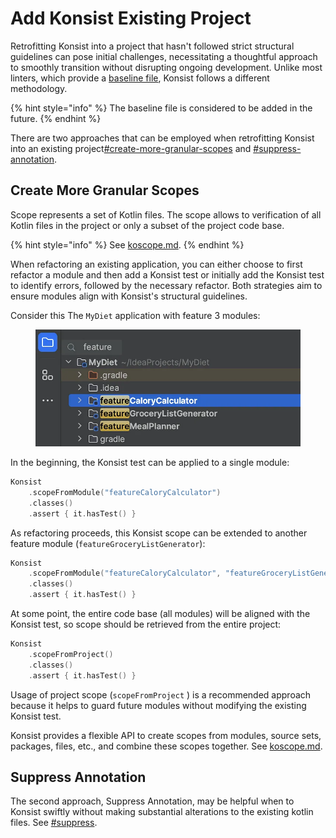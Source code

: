 # Add Konsist Existing Project

Retrofitting Konsist into a project that hasn't followed strict structural guidelines can pose initial challenges, necessitating a thoughtful approach to smoothly transition without disrupting ongoing development. Unlike most linters, which provide a [baseline file](https://developer.android.com/studio/write/lint#snapshot), Konsist follows a different methodology.

{% hint style="info" %}
The baseline file is considered to be added in the future.
{% endhint %}

There are two approaches that can be employed when retrofitting Konsist into an existing project[#create-more-granular-scopes](add-konsist-existing-project.md#create-more-granular-scopes "mention") and [#suppress-annotation](add-konsist-existing-project.md#suppress-annotation "mention").

## Create More Granular Scopes

Scope represents a set of Kotlin files. The scope allows to verification of all Kotlin files in the project or only a subset of the project code base.&#x20;

{% hint style="info" %}
See [koscope.md](../../writing-tests/koscope.md "mention").
{% endhint %}

When refactoring an existing application, you can either choose to first refactor a module and then add a Konsist test or initially add the Konsist test to identify errors, followed by the necessary refactor. Both strategies aim to ensure modules align with Konsist's structural guidelines.

Consider this The `MyDiet` application with feature 3 modules:

<figure><img src="../../.gitbook/assets/image (7).png" alt=""><figcaption></figcaption></figure>

In the beginning, the Konsist test can be applied to a single module:

```kotlin
Konsist
    .scopeFromModule("featureCaloryCalculator")
    .classes()
    .assert { it.hasTest() }
```

As refactoring proceeds, this Konsist scope can be extended to another feature module (`featureGroceryListGenerator`):

```kotlin
Konsist
    .scopeFromModule("featureCaloryCalculator", "featureGroceryListGenerator")
    .classes()
    .assert { it.hasTest() }
```

At some point, the entire code base (all modules) will be aligned with the Konsist test, so scope should be retrieved from the entire project:

```kotlin
Konsist
    .scopeFromProject()
    .classes()
    .assert { it.hasTest() }
```

Usage of project scope (`scopeFromProject` ) is a recommended approach because it helps to guard future modules without modifying the existing Konsist test.

Konsist provides a flexible API to create scopes from modules, source sets, packages, files, etc., and combine these scopes together. See [koscope.md](../../writing-tests/koscope.md "mention").&#x20;

## Suppress Annotation

The second approach, Suppress Annotation, may be helpful when to Konsist swiftly without making substantial alterations to the existing kotlin files. See [#suppress](add-konsist-existing-project.md#suppress "mention").
